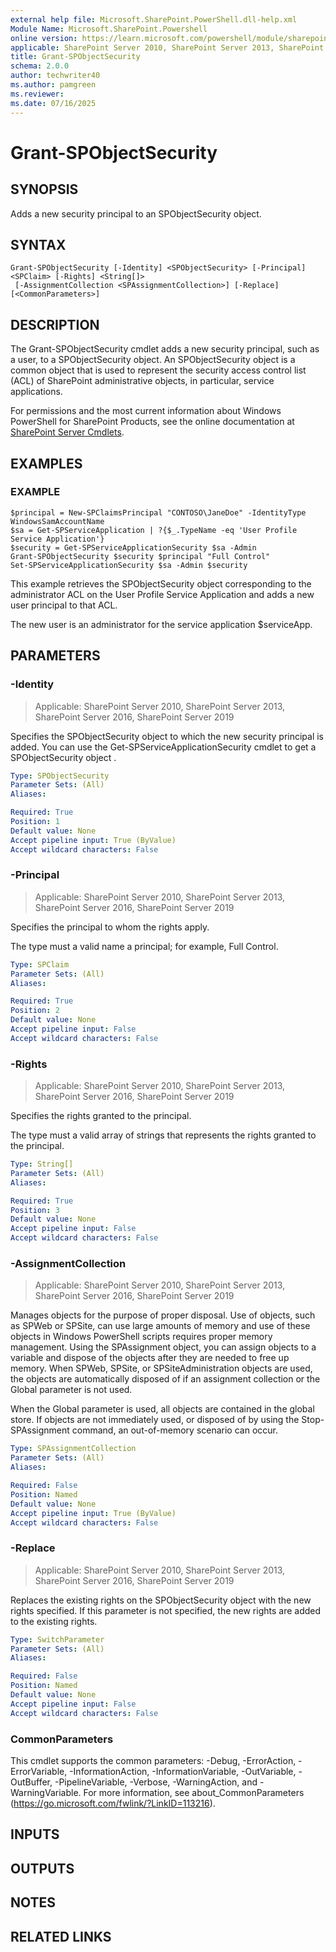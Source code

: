 ```yaml
---
external help file: Microsoft.SharePoint.PowerShell.dll-help.xml
Module Name: Microsoft.SharePoint.Powershell
online version: https://learn.microsoft.com/powershell/module/sharepoint-server/grant-spobjectsecurity
applicable: SharePoint Server 2010, SharePoint Server 2013, SharePoint Server 2016, SharePoint Server 2019
title: Grant-SPObjectSecurity
schema: 2.0.0
author: techwriter40
ms.author: pamgreen
ms.reviewer:
ms.date: 07/16/2025
---
```


# Grant-SPObjectSecurity

## SYNOPSIS

Adds a new security principal to an SPObjectSecurity object.


## SYNTAX

```
Grant-SPObjectSecurity [-Identity] <SPObjectSecurity> [-Principal] <SPClaim> [-Rights] <String[]>
 [-AssignmentCollection <SPAssignmentCollection>] [-Replace] [<CommonParameters>]
```

## DESCRIPTION
The Grant-SPObjectSecurity cmdlet adds a new security principal, such as a user, to a SPObjectSecurity object.
An SPObjectSecurity object is a common object that is used to represent the security access control list (ACL) of SharePoint administrative objects, in particular, service applications.

For permissions and the most current information about Windows PowerShell for SharePoint Products, see the online documentation at [SharePoint Server Cmdlets](https://learn.microsoft.com/powershell/sharepoint/sharepoint-server/sharepoint-server-cmdlets).

## EXAMPLES

### EXAMPLE
```
$principal = New-SPClaimsPrincipal "CONTOSO\JaneDoe" -IdentityType WindowsSamAccountName
$sa = Get-SPServiceApplication | ?{$_.TypeName -eq 'User Profile Service Application'}
$security = Get-SPServiceApplicationSecurity $sa -Admin
Grant-SPObjectSecurity $security $principal "Full Control"
Set-SPServiceApplicationSecurity $sa -Admin $security
```

This example retrieves the SPObjectSecurity object corresponding to the administrator ACL on the User Profile Service Application and adds a new user principal to that ACL.

The new user is an administrator for the service application $serviceApp.

## PARAMETERS

### -Identity

> Applicable: SharePoint Server 2010, SharePoint Server 2013, SharePoint Server 2016, SharePoint Server 2019

Specifies the SPObjectSecurity object to which the new security principal is added.
You can use the Get-SPServiceApplicationSecurity cmdlet to get a SPObjectSecurity object .

```yaml
Type: SPObjectSecurity
Parameter Sets: (All)
Aliases:

Required: True
Position: 1
Default value: None
Accept pipeline input: True (ByValue)
Accept wildcard characters: False
```

### -Principal

> Applicable: SharePoint Server 2010, SharePoint Server 2013, SharePoint Server 2016, SharePoint Server 2019

Specifies the principal to whom the rights apply.

The type must a valid name a principal; for example, Full Control.

```yaml
Type: SPClaim
Parameter Sets: (All)
Aliases:

Required: True
Position: 2
Default value: None
Accept pipeline input: False
Accept wildcard characters: False
```

### -Rights

> Applicable: SharePoint Server 2010, SharePoint Server 2013, SharePoint Server 2016, SharePoint Server 2019

Specifies the rights granted to the principal.

The type must a valid array of strings that represents the rights granted to the principal.

```yaml
Type: String[]
Parameter Sets: (All)
Aliases:

Required: True
Position: 3
Default value: None
Accept pipeline input: False
Accept wildcard characters: False
```

### -AssignmentCollection

> Applicable: SharePoint Server 2010, SharePoint Server 2013, SharePoint Server 2016, SharePoint Server 2019

Manages objects for the purpose of proper disposal.
Use of objects, such as SPWeb or SPSite, can use large amounts of memory and use of these objects in Windows PowerShell scripts requires proper memory management.
Using the SPAssignment object, you can assign objects to a variable and dispose of the objects after they are needed to free up memory.
When SPWeb, SPSite, or SPSiteAdministration objects are used, the objects are automatically disposed of if an assignment collection or the Global parameter is not used.

When the Global parameter is used, all objects are contained in the global store.
If objects are not immediately used, or disposed of by using the Stop-SPAssignment command, an out-of-memory scenario can occur.

```yaml
Type: SPAssignmentCollection
Parameter Sets: (All)
Aliases:

Required: False
Position: Named
Default value: None
Accept pipeline input: True (ByValue)
Accept wildcard characters: False
```

### -Replace

> Applicable: SharePoint Server 2010, SharePoint Server 2013, SharePoint Server 2016, SharePoint Server 2019

Replaces the existing rights on the SPObjectSecurity object with the new rights specified.
If this parameter is not specified, the new rights are added to the existing rights.

```yaml
Type: SwitchParameter
Parameter Sets: (All)
Aliases:

Required: False
Position: Named
Default value: None
Accept pipeline input: False
Accept wildcard characters: False
```

### CommonParameters
This cmdlet supports the common parameters: -Debug, -ErrorAction, -ErrorVariable, -InformationAction, -InformationVariable, -OutVariable, -OutBuffer, -PipelineVariable, -Verbose, -WarningAction, and -WarningVariable. For more information, see about_CommonParameters (https://go.microsoft.com/fwlink/?LinkID=113216).

## INPUTS

## OUTPUTS

## NOTES

## RELATED LINKS
